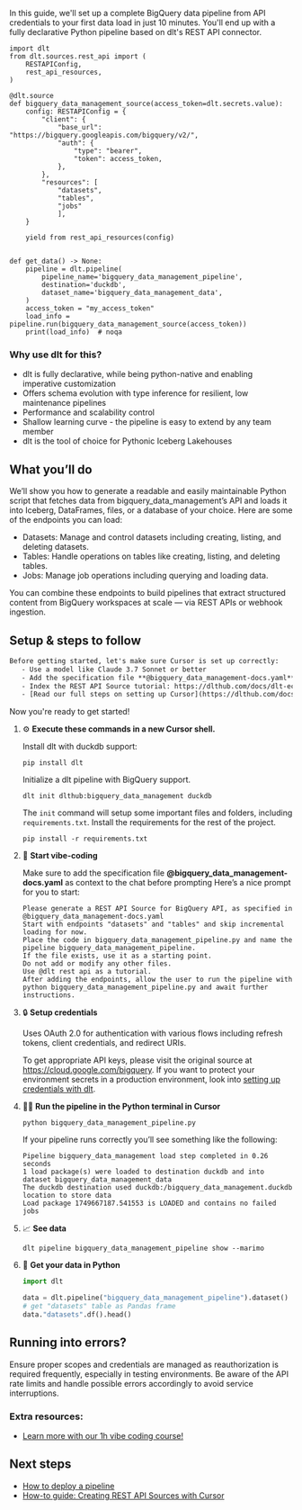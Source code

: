 In this guide, we'll set up a complete BigQuery data pipeline from API credentials to your first data load in just 10 minutes. You'll end up with a fully declarative Python pipeline based on dlt's REST API connector.

```python-outcome
import dlt
from dlt.sources.rest_api import (
    RESTAPIConfig,
    rest_api_resources,
)

@dlt.source
def bigquery_data_management_source(access_token=dlt.secrets.value):
    config: RESTAPIConfig = {
        "client": {
            "base_url": "https://bigquery.googleapis.com/bigquery/v2/",
            "auth": {
                "type": "bearer",
                "token": access_token,
            },
        },
        "resources": [
            "datasets",
            "tables",
            "jobs"
            ],
    }

    yield from rest_api_resources(config)


def get_data() -> None:
    pipeline = dlt.pipeline(
        pipeline_name='bigquery_data_management_pipeline',
        destination='duckdb',
        dataset_name='bigquery_data_management_data', 
    )
    access_token = "my_access_token"
    load_info = pipeline.run(bigquery_data_management_source(access_token))
    print(load_info)  # noqa
```

### Why use dlt for this?

- dlt is fully declarative, while being python-native and enabling imperative customization
- Offers schema evolution with type inference for resilient, low maintenance pipelines
- Performance and scalability control
- Shallow learning curve - the pipeline is easy to extend by any team member
- dlt is the tool of choice for Pythonic Iceberg Lakehouses

## What you’ll do

We’ll show you how to generate a readable and easily maintainable Python script that fetches data from bigquery_data_management’s API and loads it into Iceberg, DataFrames, files, or a database of your choice. Here are some of the endpoints you can load:

- Datasets: Manage and control datasets including creating, listing, and deleting datasets.
- Tables: Handle operations on tables like creating, listing, and deleting tables.
- Jobs: Manage job operations including querying and loading data.

You can combine these endpoints to build pipelines that extract structured content from BigQuery workspaces at scale — via REST APIs or webhook ingestion.

## Setup & steps to follow

```default
Before getting started, let's make sure Cursor is set up correctly:
   - Use a model like Claude 3.7 Sonnet or better
   - Add the specification file **@bigquery_data_management-docs.yaml** as context
   - Index the REST API Source tutorial: https://dlthub.com/docs/dlt-ecosystem/verified-sources/rest_api/ and add it to context as **@dlt rest api**
   - [Read our full steps on setting up Cursor](https://dlthub.com/docs/dlt-ecosystem/llm-tooling/cursor-restapi#23-configuring-cursor-with-documentation)
```

Now you're ready to get started! 

1. ⚙️ **Execute these commands in a new Cursor shell.**
    
    Install dlt with duckdb support:
    ```shell
    pip install dlt
    ```

    Initialize a dlt pipeline with BigQuery support.
    ```shell
    dlt init dlthub:bigquery_data_management duckdb
    ```

    The `init` command will setup some important files and folders, including `requirements.txt`. Install the requirements for the rest of the project.
    ```shell
    pip install -r requirements.txt
    ```
    
2. 🤠 **Start vibe-coding**
    
    Make sure to add the specification file **@bigquery_data_management-docs.yaml** as context to the chat before prompting
    Here’s a nice prompt for you to start: 
    
    ```prompt
    Please generate a REST API Source for BigQuery API, as specified in @bigquery_data_management-docs.yaml 
    Start with endpoints "datasets" and "tables" and skip incremental loading for now. 
    Place the code in bigquery_data_management_pipeline.py and name the pipeline bigquery_data_management_pipeline. 
    If the file exists, use it as a starting point. 
    Do not add or modify any other files. 
    Use @dlt rest api as a tutorial. 
    After adding the endpoints, allow the user to run the pipeline with python bigquery_data_management_pipeline.py and await further instructions.
    ```

    
3. 🔒 **Setup credentials** 
    
    Uses OAuth 2.0 for authentication with various flows including refresh tokens, client credentials, and redirect URIs.
    
    To get appropriate API keys, please visit the original source at https://cloud.google.com/bigquery.
    If you want to protect your environment secrets in a production environment, look into [setting up credentials with dlt](https://dlthub.com/docs/walkthroughs/add_credentials).
    
4. 🏃‍♀️ **Run the pipeline in the Python terminal in Cursor**
    
    ```shell
    python bigquery_data_management_pipeline.py
    ```
    
    If your pipeline runs correctly you’ll see something like the following:
    
    ```shell
    Pipeline bigquery_data_management load step completed in 0.26 seconds
    1 load package(s) were loaded to destination duckdb and into dataset bigquery_data_management_data
    The duckdb destination used duckdb:/bigquery_data_management.duckdb location to store data
    Load package 1749667187.541553 is LOADED and contains no failed jobs
    ```
    
5. 📈 **See data**
    
    ```shell
    dlt pipeline bigquery_data_management_pipeline show --marimo
    ```
    
6. 🐍 **Get your data in Python**
    
    ```python
    import dlt

   data = dlt.pipeline("bigquery_data_management_pipeline").dataset()
   # get "datasets" table as Pandas frame
   data."datasets".df().head()
    ```

## Running into errors?

Ensure proper scopes and credentials are managed as reauthorization is required frequently, especially in testing environments. Be aware of the API rate limits and handle possible errors accordingly to avoid service interruptions.

### Extra resources:

- [Learn more with our 1h vibe coding course!](https://www.youtube.com/watch?v=GGid70rnJuM)

## Next steps

- [How to deploy a pipeline](https://dlthub.com/docs/walkthroughs/deploy-a-pipeline)
- [How-to guide: Creating REST API Sources with Cursor](https://dlthub.com/docs/dlt-ecosystem/llm-tooling/cursor-restapi)